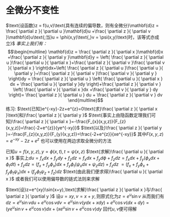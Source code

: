 # 全微分不变性
$\text{设函数}z = f(u,v)\text{具有连续的偏导数，则有全微分}\mathbf{d}z = \frac{ \partial z }{ \partial u }\mathbf{d}u +\frac{ \partial z }{ \partial v }\mathbf{d}u\text{;当}u = \phi(x,y)\text{,}v = \psi(x,y)\text{时，该等式亦成立}$
*事实上我们有：*$$\begin{multline}
\mathbf{d}z = \frac{ \partial z }{ \partial x }\mathbf{d}x +\frac{ \partial z }{ \partial y }\mathbf{d}y =
\left( \frac{ \partial z }{ \partial u }\frac{ \partial u }{ \partial x }+\frac{ \partial z }{ \partial v }\frac{ \partial v }{ \partial x } \right)dx+\left( \frac{ \partial z }{ \partial u }\frac{ \partial u }{ \partial y }+\frac{ \partial z }{ \partial v }\frac{ \partial v }{ \partial y } \right)dy = \frac{ \partial z }{ \partial u } \left( \frac{ \partial u }{ \partial x } dx + \frac{ \partial u }{ \partial y }dy  \right)+\frac{ \partial z }{ \partial v } \left( \frac{ \partial v }{ \partial x }dx +\frac{ \partial v }{ \partial y } dy  \right)=
\frac{ \partial z }{ \partial u } du + \frac{ \partial z }{ \partial v } dv
\end{multline}$$
练习:
$\text{已知}e^{-xy}-2z+e^{z}=0\text{求}\frac{ \partial z }{ \partial x }\text{和}\frac{ \partial z }{ \partial y }$
$\text{事实上由隐函数定理我们可知}\frac{ \partial z }{ \partial x }=-\frac{F_{x}(x,y,z)}{F_{z}(x,y,z)}=\frac{-2+e^{z}}{ye^{-xy}}$
$\text{以及}\frac{ \partial z }{ \partial y }=-\frac{F_{z}(x,y,z)}{F_{y}(x,y,z)}=\frac{-2+e^{z}}{xe^{-xy}}$
$\text{其中}F(x,y,z)=e^{-xy}-2z+e^{z}$
也可以使用在两边求取全微分的方法

$\text{已知}u=f(x,y,z),y=\phi(x,t),t=\psi(x,z)$
$\text{求解}\frac{ \partial u }{ \partial x }$
$\text{事实上}du =f_{x}dx+f_{y}dy+f_{z}dz=f_{x}dx+f_{y}d\phi+f_{z}dz=f_{x}dx+f_{y}(\phi_{x}dx+\phi_{t}dt)+f_{z}dz=(f_{x}+f_{y}\phi_{x})dx+f_{y}\phi_{t}(\psi_{x}dx+\psi_{z}dz)+f_{z}dz$
$=(f_{x}+f_{y}\phi_{x}+f_{y}\phi_{t}\psi_{x})dx+(f_{y}\phi_{t}\psi_{z}+f_{z})dz$
$\text{由此我们便求得}\frac{ \partial u }{ \partial x }$
或者我们可以使用偏导数的链式法则来求解

$\text{设}z=e^{xy}\sin(x+y),\text{求解}\frac{ \partial z }{ \partial x }与\frac{ \partial z }{ \partial y }$
$\text{设}u = xy,v=x+y,\text{则原式化为}z=e^{u}\sin v$
从而我们有$dz = e^{u}\sin v du +e^{u}\cos vdv=e^u\sin v(ydx+xdy)+e^u\cos v(dx+dy)=(ye^u\sin v+e^u\cos v)dx+(xe^u\sin v+e^u\cos v)dy$
$\text{回代}u,v\text{便可得解}$
